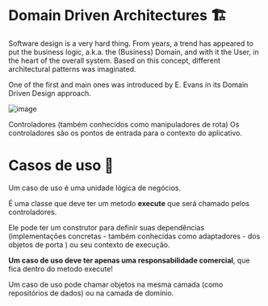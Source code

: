 # Domain Driven Architectures :building_construction:
Software design is a very hard thing. From years, a trend has appeared to put the business logic, a.k.a. the (Business) Domain, and with it the User, in the heart of the overall system. Based on this concept, different architectural patterns was imaginated.

One of the first and main ones was introduced by E. Evans in its Domain Driven Design approach.

![image](https://user-images.githubusercontent.com/69175890/191153158-c5829a96-a3e3-417b-98f1-8f0d7bc99fff.png)

Controladores (também conhecidos como manipuladores de rota)
Os controladores são os pontos de entrada para o contexto do aplicativo.

# **Casos de uso**  :necktie:

Um caso de uso é uma unidade lógica de negócios.

É uma classe que deve ter um metodo **execute** que será chamado pelos controladores.

Ele pode ter um construtor para definir suas dependências (implementações concretas - também conhecidas como adaptadores - dos objetos de porta ) ou seu contexto de execução.

**Um caso de uso deve ter apenas uma responsabilidade comercial**, que fica dentro do metodo execute!

Um caso de uso pode chamar objetos na mesma camada (como repositórios de dados) ou na camada de domínio.
